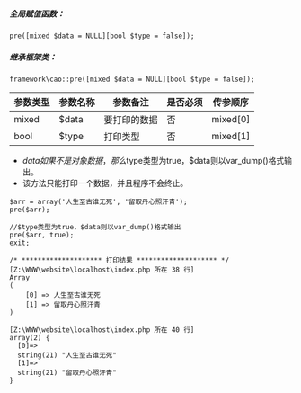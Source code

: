##### 全局赋值函数：
~~~
pre([mixed $data = NULL][bool $type = false]);
~~~

##### 继承框架类：
~~~
framework\cao::pre([mixed $data = NULL][bool $type = false]);
~~~

| 参数类型  |  参数名称  |  参数备注  |   是否必须   |  传参顺序   |
| --- | --- | --- | --- | --- |
|  mixed  |  $data  |  要打印的数据  |  否  |  mixed[0]  |
|  bool  |  $type  |  打印类型  |  否  | mixed[1]  |

- $data如果不是对象数据，那么$type类型为true，$data则以var_dump()格式输出。
- 该方法只能打印一个数据，并且程序不会终止。



```
$arr = array('人生至古谁无死', '留取丹心照汗青');
pre($arr);

//$type类型为true，$data则以var_dump()格式输出
pre($arr, true);
exit;
```



```
/* ******************** 打印结果 ******************** */
[Z:\WWW\website\localhost\index.php 所在 38 行]
Array
(
    [0] => 人生至古谁无死
    [1] => 留取丹心照汗青
)

[Z:\WWW\website\localhost\index.php 所在 40 行]
array(2) {
  [0]=>
  string(21) "人生至古谁无死"
  [1]=>
  string(21) "留取丹心照汗青"
}

```
